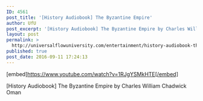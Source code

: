 ```yaml
---
ID: 4561
post_title: '[History Audiobook] The Byzantine Empire'
author: UfU
post_excerpt: '[History Audiobook] The Byzantine Empire by Charles William Chadwick Oman'
layout: post
permalink: >
  http://universalflowuniversity.com/entertainment/history-audiobook-the-byzantine-empire/
published: true
post_date: 2016-09-11 17:24:13
---
```

[embed]https://www.youtube.com/watch?v=1RJgYSMkHTE[/embed]<br>
<p>[History Audiobook] The Byzantine Empire by Charles William Chadwick Oman</p>